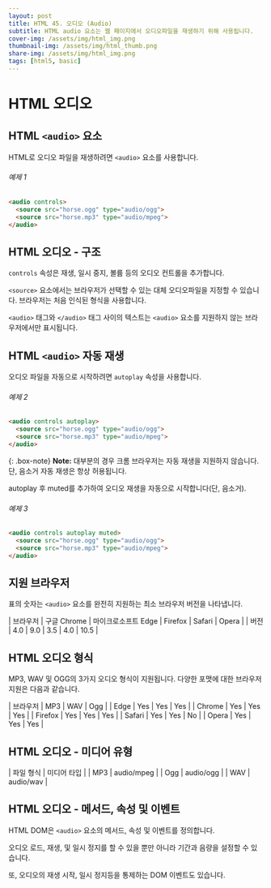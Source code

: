 ```yaml
---
layout: post
title: HTML 45. 오디오 (Audio)
subtitle: HTML audio 요소는 웹 페이지에서 오디오파일을 재생하기 위해 사용됩니다.
cover-img: /assets/img/html_img.png
thumbnail-img: /assets/img/html_thumb.png
share-img: /assets/img/html_img.png
tags: [html5, basic]
---
```


# HTML 오디오

## HTML ```<audio>``` 요소

HTML로 오디오 파일을 재생하려면 ```<audio>``` 요소를 사용합니다.

###### 예제 1

```html
<audio controls>
  <source src="horse.ogg" type="audio/ogg">
  <source src="horse.mp3" type="audio/mpeg">
</audio>
```

## HTML 오디오 - 구조

```controls``` 속성은 재생, 일시 중지, 볼륨 등의 오디오 컨트롤을 추가합니다.

```<source>``` 요소에서는 브라우저가 선택할 수 있는 대체 오디오파일을 지정할 수 있습니다. 브라우저는 처음 인식된 형식을 사용합니다.

```<audio>``` 태그와 ```</audio>``` 태그 사이의 텍스트는 ```<audio>``` 요소를 지원하지 않는 브라우저에서만 표시됩니다.

## HTML ```<audio>``` 자동 재생

오디오 파일을 자동으로 시작하려면 ```autoplay``` 속성을 사용합니다.

###### 예제 2

```html
<audio controls autoplay>
  <source src="horse.ogg" type="audio/ogg">
  <source src="horse.mp3" type="audio/mpeg">
</audio>
```

{: .box-note}
**Note:** 대부분의 경우 크롬 브라우저는 자동 재생을 지원하지 않습니다. 단, 음소거 자동 재생은 항상 허용됩니다.

autoplay 후 muted를 추가하여 오디오 재생을 자동으로 시작합니다(단, 음소거).

###### 예제 3

```html
<audio controls autoplay muted>
  <source src="horse.ogg" type="audio/ogg">
  <source src="horse.mp3" type="audio/mpeg">
</audio>
```

## 지원 브라우저

표의 숫자는 ```<audio>``` 요소를 완전히 지원하는 최소 브라우저 버전을 나타냅니다.

| 브라우저 | 구글 Chrome | 마이크로소프트 Edge | Firefox | Safari | Opera |
| 버전 | 4.0 | 9.0 | 3.5 | 4.0 | 10.5 |

## HTML 오디오 형식

MP3, WAV 및 OGG의 3가지 오디오 형식이 지원됩니다. 다양한 포맷에 대한 브라우저 지원은 다음과 같습니다.

| 브라우저 | MP3 |  WAV | Ogg |
| Edge | Yes | Yes | Yes |
| Chrome | Yes | Yes | Yes |
| Firefox | Yes | Yes | Yes |
| Safari | Yes | Yes | No |
| Opera | Yes | Yes | Yes |

## HTML 오디오 - 미디어 유형

| 파일 형식 | 미디어 타입 |
| MP3 | audio/mpeg |
| Ogg | audio/ogg |
| WAV | audio/wav |

## HTML 오디오 - 메서드, 속성 및 이벤트

HTML DOM은 ```<audio>``` 요소의 메서드, 속성 및 이벤트를 정의합니다.

오디오 로드, 재생, 및 일시 정지를 할 수 있을 뿐만 아니라 기간과 음량을 설정할 수 있습니다.

또, 오디오의 재생 시작, 일시 정지등을 통제하는 DOM 이벤트도 있습니다.
